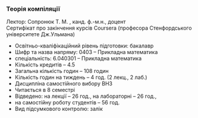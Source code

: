 ### Теорія компіляції

Лектор: Сопронюк Т. М. , канд. ф.-м.н., доцент  
Сертифікат про закінчення курсів Coursera (професора Стенфордського університете Дж.Ульмана)

* Освітньо-кваліфікаційний рівень підготовки: бакалавр
* Шифр та назва напряму: 0403 – Прикладна математика
* спеціальність: 6.040301 – Прикладна математика
* Кількість кредитів – 4.5
* Загальна кількість годин – 108 годин
* Кількість годин на тиждень – 4 год. (2 лекц., 2 лаб.)
* Дисципліна самостійного вибору ВНЗ
* Читається в 8 семестрі
* Відведено: на лекції – 26 год., на лабораторні – 26 год.,
* на самостійну роботу студентів – 56 год.
* Вид підсумкового контролю: залік
